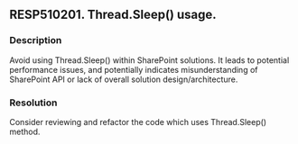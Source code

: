 ## RESP510201. Thread.Sleep() usage.

### Description
Avoid using Thread.Sleep() within SharePoint solutions.
It leads to potential performance issues, and potentially indicates misunderstanding of SharePoint API or lack of overall solution design/architecture.

### Resolution
Consider reviewing and refactor the code which uses Thread.Sleep() method.